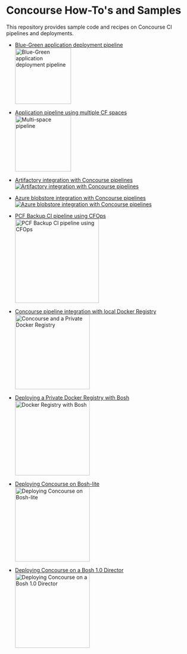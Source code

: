 # Concourse How-To's and Samples

This repository provides sample code and recipes on Concourse CI pipelines and deployments.

- [Blue-Green application deployment pipeline](https://github.com/pivotalservices/concourse-pipeline-samples/tree/master/blue-green-app-deployment)  
[<img src="https://raw.githubusercontent.com/pivotalservices/concourse-pipeline-samples/master/common/images/bg-pipeline-icon.jpg" alt="Blue-Green application deployment pipeline" width="150"/>](https://github.com/pivotalservices/concourse-pipeline-samples/tree/master/blue-green-app-deployment)

- [Application pipeline using multiple CF spaces](https://github.com/lsilvapvt/sample-app-pipeline)  
[<img src="https://raw.githubusercontent.com/pivotalservices/concourse-pipeline-samples/master/common/images/multi-spaces-pipeline.jpg" alt="Multi-space pipeline" width="150"/>](https://github.com/lsilvapvt/sample-app-pipeline)

- [Artifactory integration with Concourse pipelines](https://github.com/pivotalservices/concourse-pipeline-samples/tree/master/artifactory-integration)  
[![Artifactory integration with Concourse pipelines](https://raw.githubusercontent.com/pivotalservices/concourse-pipeline-samples/master/common/images/concourse-and-artifactory.png)](https://github.com/pivotalservices/concourse-pipeline-samples/tree/master/artifactory-integration)

- [Azure blobstore integration with Concourse pipelines](https://github.com/pivotalservices/concourse-pipeline-samples/tree/master/azure-blobstore-integration)  
[![Azure blobstore integration with Concourse pipelines](https://raw.githubusercontent.com/pivotalservices/concourse-pipeline-samples/master/common/images/concourse-and-azureblob.png)](https://github.com/pivotalservices/concourse-pipeline-samples/tree/master/azure-blobstore-integration)


- [PCF Backup CI pipeline using CFOps](https://github.com/pivotalservices/concourse-pipeline-samples/tree/master/pcf-cfops-backup)  
[<img src="https://raw.githubusercontent.com/pivotalservices/concourse-pipeline-samples/master/common/images/cfops-pipeline.jpg" alt="PCF Backup CI pipeline using CFOps" width="225"/>](https://github.com/pivotalservices/concourse-pipeline-samples/tree/master/pcf-cfops-backup)  

- [Concourse pipeline integration with local Docker Registry](https://github.com/pivotalservices/concourse-pipeline-samples/tree/master/private-docker-registry)  
[<img src="https://raw.githubusercontent.com/pivotalservices/concourse-pipeline-samples/master/common/images/concourse-and-private-registry.jpg" alt="Concourse and a Private Docker Registry" width="200"/>](https://github.com/pivotalservices/concourse-pipeline-samples/tree/master/private-docker-registry)

- [Deploying a Private Docker Registry with Bosh](https://github.com/pivotalservices/concourse-pipeline-samples/tree/master/private-docker-registry/docker-registry-release)  
[<img src="https://raw.githubusercontent.com/pivotalservices/concourse-pipeline-samples/master/common/images/docker-and-bosh.jpg" alt="Docker Registry with Bosh" width="200"/>](https://github.com/pivotalservices/concourse-pipeline-samples/tree/master/private-docker-registry/docker-registry-release)

- [Deploying Concourse on Bosh-lite](https://github.com/pivotalservices/concourse-pipeline-samples/tree/master/concourse-on-bosh-lite)  
[<img src="https://raw.githubusercontent.com/pivotalservices/concourse-pipeline-samples/master/common/images/concourse-and-bosh-lite.jpg" alt="Deploying Concourse on Bosh-lite" width="200"/>](https://github.com/pivotalservices/concourse-pipeline-samples/tree/master/concourse-on-bosh-lite)

- [Deploying Concourse on a Bosh 1.0 Director](https://github.com/pivotalservices/concourse-pipeline-samples/tree/master/concourse-on-bosh-1.0)  
[<img src="https://raw.githubusercontent.com/pivotalservices/concourse-pipeline-samples/master/common/images/concourse-and-bosh-1.0.jpg" alt="Deploying Concourse on a Bosh 1.0 Director" width="200"/>](https://github.com/pivotalservices/concourse-pipeline-samples/tree/master/concourse-on-bosh-1.0)
